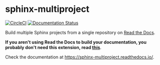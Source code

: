 # sphinx-multiproject

[![CircleCI](https://circleci.com/gh/readthedocs/sphinx-multiproject/tree/main.svg?style=svg)](https://circleci.com/gh/readthedocs/sphinx-multiproject/tree/main)
[![Documentation Status](https://readthedocs.org/projects/sphinx-multiproject/badge/?version=latest)](https://sphinx-multiproject.readthedocs.io/en/latest/?badge=latest)

Build multiple Sphinx projects from a single repository on
[Read the Docs](https://readthedocs.org).

**If you aren't using Read the Docs to build your documentation,
you probably don't need this extension,
read [this](https://sphinx-multiproject.readthedocs.io/page/advanced-usage.html#sharing-a-conf-py-file-without-using-an-extension)**.

Check the documentation at <https://sphinx-multiproject.readthedocs.io/>.
